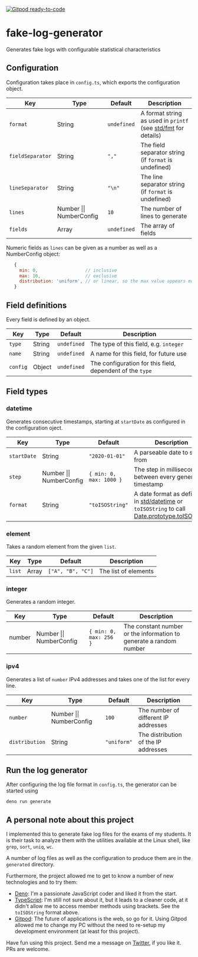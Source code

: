 [![Gitpod ready-to-code](https://img.shields.io/badge/Gitpod-ready--to--code-blue?logo=gitpod)](https://gitpod.io/#https://github.com/fknipp/fake-log-generator)

# fake-log-generator
Generates fake logs with configurable statistical characteristics

## Configuration

Configuration takes place in `config.ts`, which exports the configuration object.

| Key | Type | Default | Description |
|-----|------|---------|-------------|
| `format` | String | `undefined` | A format string as used in `printf` (see [std/fmt](https://deno.land/std@0.75.0/fmt) for details) |
| `fieldSeparator` | String | `","` | The field separator string (if `format` is undefined) |
| `lineSeparator` | String | `"\n"` | The line separator string (if `format` is undefined) |
| `lines` | Number \|\| NumberConfig | `10` | The number of lines to generate |
| `fields` | Array | `undefined` | The array of fields |

Numeric fields as `lines` can be given as a number as well as a NumberConfig object:

```javascript
   {
     min: 0,                  // inclusive
     max: 10,                 // exclusive
     distribution: 'uniform', // or linear, so the max value appears more often
   }
```

## Field definitions

Every field is defined by an object.

| Key | Type | Default | Description |
|-----|------|---------|-------------|
| `type` | String | `undefined` | The type of this field, e.g. `integer` |
| `name` | String | `undefined` | A name for this field, for future use |
| `config` | Object | `undefined` | The configuration for this field, dependent of the `type` |

## Field types

### datetime

Generates consecutive timestamps, starting at `startDate` as configured in the configuration oject.

| Key | Type | Default | Description |
|-----|------|---------|-------------|
| `startDate` | String | `"2020-01-01"` | A parseable date to start from |
| `step` | Number \|\| NumberConfig | `{ min: 0, max: 1000 }` | The step in milliseconds between every generated timestamp |
| `format` | String | `"toISOString"` | A date format as defined in [std/datetime](https://deno.land/std@0.75.0/datetime) or `toISOString` to call [Date.prototype.toISOString](https://developer.mozilla.org/en-US/docs/Web/JavaScript/Reference/Global_Objects/Date/toISOString) |

### element

Takes a random element from the given `list`.

| Key | Type | Default | Description |
|-----|------|---------|-------------|
| `list` | Array | `["A", "B", "C"]` | The list of elements |

### integer

Generates a random integer.

| Key | Type | Default | Description |
|-----|------|---------|-------------|
| number | Number \|\| NumberConfig | `{ min: 0, max: 256 }` | The constant number or the information to generate a random number |

### ipv4

Generates a list of `number` IPv4 addresses and takes one of the list for every line.

| Key | Type | Default | Description |
|-----|------|---------|-------------|
| `number` | Number \|\| NumberConfig | `100` | The number of different IP addresses |
| `distribution` | String | `"uniform"` | The distribution of the IP addresses |

## Run the log generator

After configuring the log file format in `config.ts`, the generator can be started using

    deno run generate

## A personal note about this project

I implemented this to generate fake log files for the exams of my students. It is their task to analyze them with the utilities available at the Linux shell, like `grep`, `sort`, `uniq`, `wc`.

A number of log files as well as the configuration to produce them are in the `generated` directory.

Furthermore, the project allowed me to get to know a number of new technologies and to try them:

* [Deno](https://deno.land): I'm a passionate JavaScript coder and liked it from the start.
* [TypeScript](https://www.typescriptlang.org/): I'm still not sure about it, but it leads to a cleaner code, at it didn't allow me to access member methods using brackets. See the `toISOString` format above.
* [Gitpod](https://www.gitpod.io/): The future of applications is the web, so go for it. Using Gitpod allowed me to change my PC without the need to re-setup my development environment (at least for this project).

Have fun using this project. Send me a message on [Twitter](https://twitter.com/fknipp), if you like it. PRs are welcome.